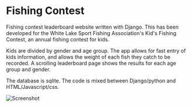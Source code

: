 # Fishing Contest
Fishing contest leaderboard website written with Django. This has been developed for the White Lake Sport Fishing Association's Kid's Fishing Contest, an annual fishing contest for kids.

Kids are divided by gender and age group. The app allows for fast entry of kids information, and allows the weight of each fish they catch to be recorded. A scrolling leaderboard page shows the results for each age group and gender.

The database is sqlite. The code is mixed between Django/python and HTML/Javascript/css.

![Screenshot](https://github.com/calebmauer/fishing-contest/raw/master/LeaderboardScreenshot.png)